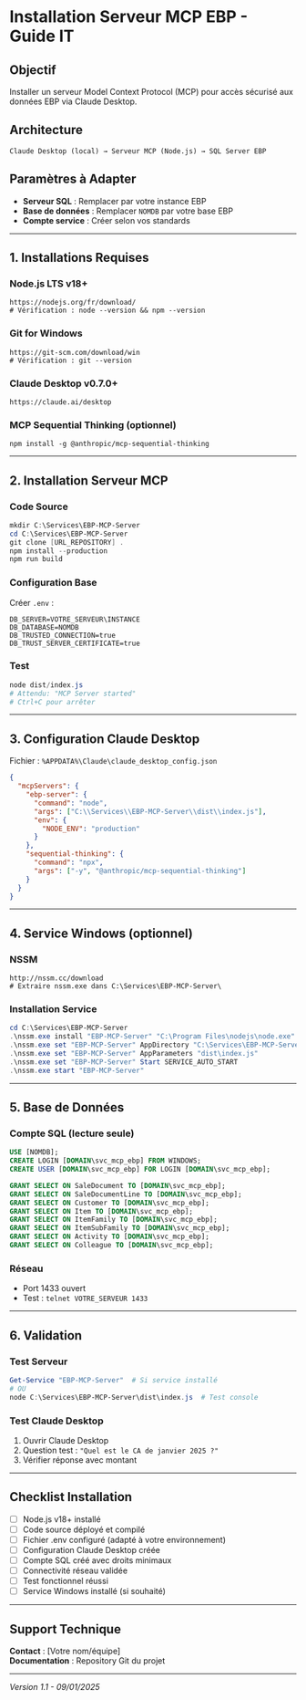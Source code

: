 # Installation Serveur MCP EBP - Guide IT

## Objectif
Installer un serveur Model Context Protocol (MCP) pour accès sécurisé aux données EBP via Claude Desktop.

## Architecture
```
Claude Desktop (local) → Serveur MCP (Node.js) → SQL Server EBP
```

## Paramètres à Adapter
- **Serveur SQL** : Remplacer par votre instance EBP
- **Base de données** : Remplacer `NOMDB` par votre base EBP
- **Compte service** : Créer selon vos standards

---

## 1. Installations Requises

### Node.js LTS v18+
```
https://nodejs.org/fr/download/
# Vérification : node --version && npm --version
```

### Git for Windows
```
https://git-scm.com/download/win
# Vérification : git --version
```

### Claude Desktop v0.7.0+
```
https://claude.ai/desktop
```

### MCP Sequential Thinking (optionnel)
```
npm install -g @anthropic/mcp-sequential-thinking
```

---

## 2. Installation Serveur MCP

### Code Source
```powershell
mkdir C:\Services\EBP-MCP-Server
cd C:\Services\EBP-MCP-Server
git clone [URL_REPOSITORY] .
npm install --production
npm run build
```

### Configuration Base
Créer `.env` :
```
DB_SERVER=VOTRE_SERVEUR\INSTANCE
DB_DATABASE=NOMDB
DB_TRUSTED_CONNECTION=true
DB_TRUST_SERVER_CERTIFICATE=true
```

### Test
```powershell
node dist/index.js
# Attendu: "MCP Server started"
# Ctrl+C pour arrêter
```

---

## 3. Configuration Claude Desktop

Fichier : `%APPDATA%\Claude\claude_desktop_config.json`
```json
{
  "mcpServers": {
    "ebp-server": {
      "command": "node",
      "args": ["C:\\Services\\EBP-MCP-Server\\dist\\index.js"],
      "env": {
        "NODE_ENV": "production"
      }
    },
    "sequential-thinking": {
      "command": "npx",
      "args": ["-y", "@anthropic/mcp-sequential-thinking"]
    }
  }
}
```

---

## 4. Service Windows (optionnel)

### NSSM
```
http://nssm.cc/download
# Extraire nssm.exe dans C:\Services\EBP-MCP-Server\
```

### Installation Service
```powershell
cd C:\Services\EBP-MCP-Server
.\nssm.exe install "EBP-MCP-Server" "C:\Program Files\nodejs\node.exe"
.\nssm.exe set "EBP-MCP-Server" AppDirectory "C:\Services\EBP-MCP-Server"
.\nssm.exe set "EBP-MCP-Server" AppParameters "dist\index.js"
.\nssm.exe set "EBP-MCP-Server" Start SERVICE_AUTO_START
.\nssm.exe start "EBP-MCP-Server"
```

---

## 5. Base de Données

### Compte SQL (lecture seule)
```sql
USE [NOMDB];
CREATE LOGIN [DOMAIN\svc_mcp_ebp] FROM WINDOWS;
CREATE USER [DOMAIN\svc_mcp_ebp] FOR LOGIN [DOMAIN\svc_mcp_ebp];

GRANT SELECT ON SaleDocument TO [DOMAIN\svc_mcp_ebp];
GRANT SELECT ON SaleDocumentLine TO [DOMAIN\svc_mcp_ebp];
GRANT SELECT ON Customer TO [DOMAIN\svc_mcp_ebp];
GRANT SELECT ON Item TO [DOMAIN\svc_mcp_ebp];
GRANT SELECT ON ItemFamily TO [DOMAIN\svc_mcp_ebp];
GRANT SELECT ON ItemSubFamily TO [DOMAIN\svc_mcp_ebp];
GRANT SELECT ON Activity TO [DOMAIN\svc_mcp_ebp];
GRANT SELECT ON Colleague TO [DOMAIN\svc_mcp_ebp];
```

### Réseau
- Port 1433 ouvert
- Test : `telnet VOTRE_SERVEUR 1433`

---

## 6. Validation

### Test Serveur
```powershell
Get-Service "EBP-MCP-Server"  # Si service installé
# OU
node C:\Services\EBP-MCP-Server\dist\index.js  # Test console
```

### Test Claude Desktop
1. Ouvrir Claude Desktop
2. Question test : `"Quel est le CA de janvier 2025 ?"`
3. Vérifier réponse avec montant

---

## Checklist Installation

- [ ] Node.js v18+ installé
- [ ] Code source déployé et compilé
- [ ] Fichier .env configuré (adapté à votre environnement)
- [ ] Configuration Claude Desktop créée
- [ ] Compte SQL créé avec droits minimaux
- [ ] Connectivité réseau validée
- [ ] Test fonctionnel réussi
- [ ] Service Windows installé (si souhaité)

---

## Support Technique
**Contact** : [Votre nom/équipe]  
**Documentation** : Repository Git du projet

---

*Version 1.1 - 09/01/2025*